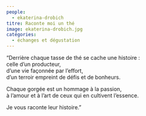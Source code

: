 ```yaml
---
people:
  - ekaterina-drobich
titre: Raconte moi un thé
image: ekaterina-drobich.jpg
catégories:
  - échanges et dégustation 
---
```

“Derrière chaque tasse de thé se cache une histoire :<br>
celle d’un producteur,<br>
d’une vie façonnée par l’effort,<br>
d’un terroir empreint de défis et de bonheurs.<br>

Chaque gorgée est un hommage à la passion,<br>
à l’amour et à l’art de ceux qui en cultivent l’essence.<br>

Je vous raconte leur histoire.”
